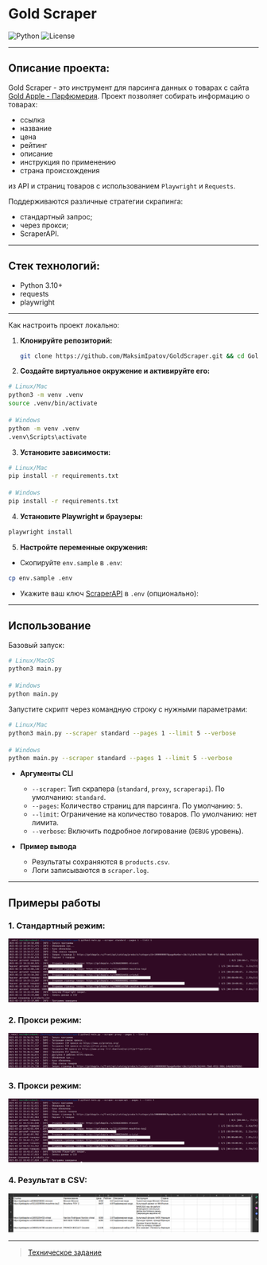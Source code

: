 # Gold Scraper

![Python](https://img.shields.io/badge/python-3.11%2B-blue.svg)
![License](https://img.shields.io/badge/license-MIT-green.svg)

---

## Описание проекта:

Gold Scraper - это инструмент для парсинга данных о товарах с сайта
[Gold Apple - Парфюмерия](https://goldapple.ru/parfjumerija).
Проект позволяет собирать информацию о товарах:

- ссылка
- название
- цена
- рейтинг
- описание
- инструкция по применению
- страна происхождения

из API и страниц товаров с использованием `Playwright` и `Requests`.

Поддерживаются различные стратегии скрапинга:

- стандартный запрос;
- через прокси;
- ScraperAPI.

---

## Стек технологий:

- Python 3.10+
- requests
- playwright

---

Как настроить проект локально:

1. **Клонируйте репозиторий:**

   ```bash
   git clone https://github.com/MaksimIpatov/GoldScraper.git && cd GoldScraper
   ```

2. **Создайте виртуальное окружение и активируйте его:**

```bash
# Linux/Mac
python3 -m venv .venv
source .venv/bin/activate

# Windows
python -m venv .venv
.venv\Scripts\activate     
```

3. **Установите зависимости:**

```bash
# Linux/Mac
pip install -r requirements.txt

# Windows
pip install -r requirements.txt
```

4. **Установите Playwright и браузеры:**

```bash
playwright install
```

5. **Настройте переменные окружения:**

- Скопируйте `env.sample` в `.env`:

```bash
cp env.sample .env
```

- Укажите ваш ключ [ScraperAPI](https://www.scraperapi.com/) в `.env` (опционально):

---

## Использование

Базовый запуск:

```bash
# Linux/MacOS
python3 main.py

# Windows
python main.py
```

Запустите скрипт через командную строку с нужными параметрами:

```bash
# Linux/Mac
python3 main.py --scraper standard --pages 1 --limit 5 --verbose

# Windows
python main.py --scraper standard --pages 1 --limit 5 --verbose
```

- **Аргументы CLI**
    - `--scraper`: Тип скрапера (`standard`, `proxy`, `scraperapi`). По умолчанию: `standard`.
    - `--pages`: Количество страниц для парсинга. По умолчанию: `5`.
    - `--limit`: Ограничение на количество товаров. По умолчанию: нет лимита.
    - `--verbose`: Включить подробное логирование (`DEBUG` уровень).

- **Пример вывода**
    - Результаты сохраняются в `products.csv`.
    - Логи записываются в `scraper.log`.

---

## Примеры работы

### 1. Стандартный режим:

![1.png](demo/screens/1.png)

### 2. Прокси режим:

![2.png](demo/screens/2.png)

### 3. Прокси режим:

![3.png](demo/screens/3.png)

### 4. Результат в CSV:

![4.png](demo/screens/4.png)

---

> [Техническое задание](./TASKS.md)
